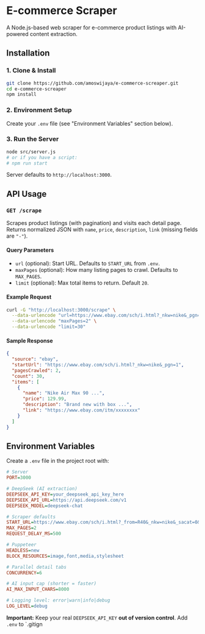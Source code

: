 # E-commerce Scraper

A Node.js-based web scraper for e-commerce product listings with AI-powered content extraction.

## Installation

### 1. Clone & Install

```bash
git clone https://github.com/amoswijaya/e-commerce-screaper.git
cd e-commerce-screaper
npm install
```

### 2. Environment Setup

Create your `.env` file (see "Environment Variables" section below).

### 3. Run the Server

```bash
node src/server.js
# or if you have a script:
# npm run start
```

Server defaults to `http://localhost:3000`.

## API Usage

### `GET /scrape`

Scrapes product listings (with pagination) and visits each detail page. Returns normalized JSON with `name`, `price`, `description`, `link` (missing fields are `"-"`).

#### Query Parameters

- `url` (optional): Start URL. Defaults to `START_URL` from `.env`.
- `maxPages` (optional): How many listing pages to crawl. Defaults to `MAX_PAGES`.
- `limit` (optional): Max total items to return. Default `20`.

#### Example Request

```bash
curl -G "http://localhost:3000/scrape" \
  --data-urlencode "url=https://www.ebay.com/sch/i.html?_nkw=nike&_pgn=1" \
  --data-urlencode "maxPages=2" \
  --data-urlencode "limit=30"
```

#### Sample Response

```json
{
  "source": "ebay",
  "startUrl": "https://www.ebay.com/sch/i.html?_nkw=nike&_pgn=1",
  "pagesCrawled": 2,
  "count": 30,
  "items": [
    {
      "name": "Nike Air Max 90 ...",
      "price": 129.99,
      "description": "Brand new with box ...",
      "link": "https://www.ebay.com/itm/xxxxxxxx"
    }
  ]
}
```

## Environment Variables

Create a `.env` file in the project root with:

```ini
# Server
PORT=3000

# DeepSeek (AI extraction)
DEEPSEEK_API_KEY=your_deepseek_api_key_here
DEEPSEEK_API_URL=https://api.deepseek.com/v1
DEEPSEEK_MODEL=deepseek-chat

# Scraper defaults
START_URL=https://www.ebay.com/sch/i.html?_from=R40&_nkw=nike&_sacat=0&rt=nc&_pgn=1
MAX_PAGES=2
REQUEST_DELAY_MS=500

# Puppeteer
HEADLESS=new
BLOCK_RESOURCES=image,font,media,stylesheet

# Parallel detail tabs
CONCURRENCY=6

# AI input cap (shorter = faster)
AI_MAX_INPUT_CHARS=8000

# Logging level: error|warn|info|debug
LOG_LEVEL=debug
```

**Important:** Keep your real `DEEPSEEK_API_KEY` **out of version control**. Add `.env` to `.gitign
